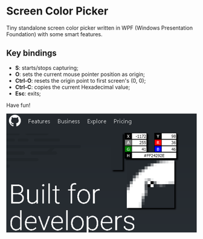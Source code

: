 Screen Color Picker
===

Tiny standalone screen color picker written in WPF (Windows Presentation
Foundation) with some smart features.

## Key bindings
 - **S**: starts/stops capturing;
 - **O**: sets the current mouse pointer position as origin;
 - **Ctrl-O**: resets the origin point to first screen's (0, 0);
 - **Ctrl-C**: copies the current Hexadecimal value;
 - **Esc**: exits;

Have fun!

![Screenshot](https://github.com/federicozanco/ScreenColorPicker/blob/master/misc/snapshot.png)
